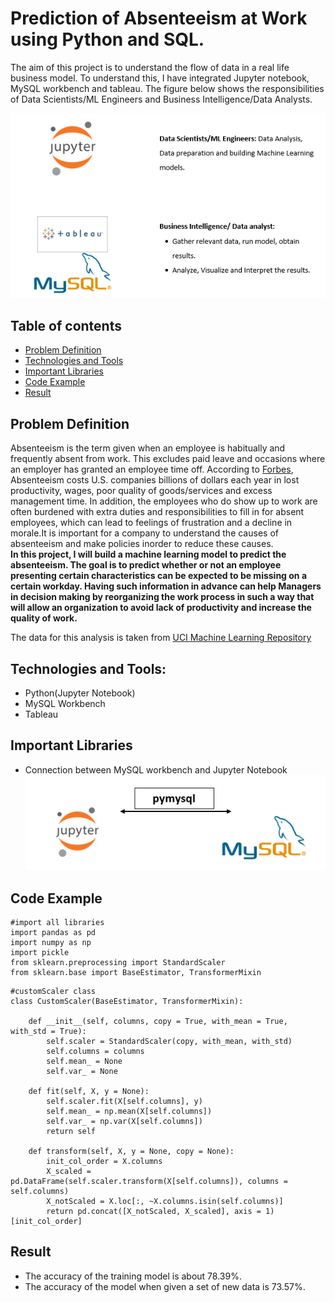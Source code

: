# Prediction of Absenteeism at Work using Python and SQL.
The aim of this project is to understand the flow of data in a real life business model. To understand this, I have integrated Jupyter notebook, MySQL workbench and tableau. The figure below shows the responsibilities of Data Scientists/ML Engineers and Business Intelligence/Data Analysts.

![sql-jupy-tab](./Images/tab-sql-jupy.PNG)

## Table of contents
* [Problem Definition](#problem-definition)
* [Technologies and Tools](#technologies-and-tools)
* [Important Libraries](#important-libraries)
* [Code Example](#code-example)
* [Result](#result)

## Problem Definition
Absenteeism is the term given when an employee is habitually and frequently absent from work. This excludes paid leave and occasions where an employer has granted an employee time off. According to [Forbes](https://www.forbes.com/sites/investopedia/2013/07/10/the-causes-and-costs-of-absenteeism-in-the-workplace/#4af53573eb65), Absenteeism costs U.S. companies billions of dollars each year in lost productivity, wages, poor quality of goods/services and excess management time. In addition, the employees who do show up to work are often burdened with extra duties and responsibilities to fill in for absent employees, which can lead to feelings of frustration and a decline in morale.It is important for a company to understand the causes of absenteeism and make policies inorder to reduce these causes. <br>
**In this project, I will build a machine learning model to predict the absenteeism. The goal is to predict whether or not an employee presenting certain characteristics can be expected to be missing on a certain workday. Having such information in advance can help Managers in decision making by reorganizing the work process in such a way that will allow an organization to avoid lack of productivity and increase the quality of work.**

The data for this analysis is taken from [UCI Machine Learning Repository](http://archive.ics.uci.edu/ml/datasets/Absenteeism+at+work#)

## Technologies and Tools:
* Python(Jupyter Notebook)
* MySQL Workbench
* Tableau

## Important Libraries
* Connection between MySQL workbench and Jupyter Notebook
![sql-jupy](./Images/mysql-jupy.PNG)

## Code Example
```
#import all libraries
import pandas as pd
import numpy as np
import pickle
from sklearn.preprocessing import StandardScaler
from sklearn.base import BaseEstimator, TransformerMixin

```
```
#customScaler class
class CustomScaler(BaseEstimator, TransformerMixin):
    
    def __init__(self, columns, copy = True, with_mean = True, with_std = True):
        self.scaler = StandardScaler(copy, with_mean, with_std)
        self.columns = columns
        self.mean_ = None
        self.var_ = None
        
    def fit(self, X, y = None):
        self.scaler.fit(X[self.columns], y)
        self.mean_ = np.mean(X[self.columns])
        self.var_ = np.var(X[self.columns])
        return self
    
    def transform(self, X, y = None, copy = None):
        init_col_order = X.columns
        X_scaled = pd.DataFrame(self.scaler.transform(X[self.columns]), columns = self.columns)
        X_notScaled = X.loc[:, ~X.columns.isin(self.columns)]
        return pd.concat([X_notScaled, X_scaled], axis = 1)[init_col_order]
```


## Result
* The accuracy of the training model is about 78.39%.
* The accuracy of the model when given a set of new data is 73.57%.


